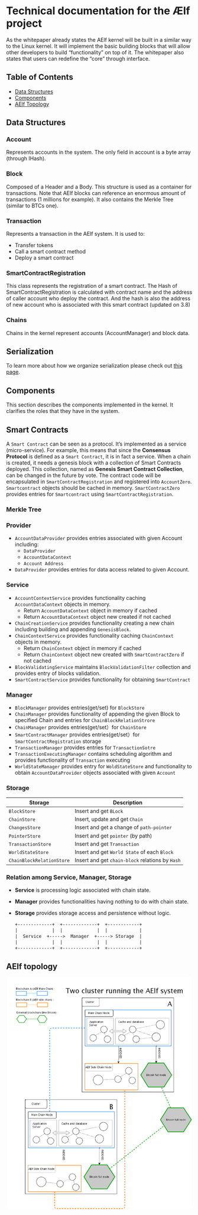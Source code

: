 # Technical documentation for the Ælf project

As the whitepaper already states the AElf kernel will be built in a similar way to the Linux kernel. It will implement the basic building blocks that will allow other developers to build “functionality” on top of it. The whitepaper also states that users can redefine the “core” through interface.

## Table of Contents

* [Data Structures](#1data-structures)
* [Components](#2components)
* [AElf Topology](#3aelf-topology)

## Data Structures

### **Account**

Represents accounts in the system. The only field in account is a byte array (through IHash).

### **Block**

Composed of a Header and a Body. This structure is used as a container for transactions. Note that AElf blocks can reference an enormous amount of transactions (1 millions for example). It also contains the Merkle Tree (similar to BTCs one).

### **Transaction**

Represents a transaction in the AElf system. It is used to:
* Transfer tokens 
* Call a smart contract method
* Deploy a smart contract

### **SmartContractRegistration**

This class represents the registration of a smart contract.
The Hash of SmartContractRegistration is calculated with contract name and the address of caller account who deploy the contract. And the hash is also the address of new account who is  associated with this smart contract (updated on 3.8)

### **Chains** 

Chains in the kernel represent accounts (AccountManager) and block data.

## **Serialization**

To learn more about how we organize serialization please check out [this page](serialization.md).

## Components

This section describes the components implemented in the kernel. It clarifies the roles that they have in the system.

## **Smart Contracts**

  A `Smart Contract` can be seen as a protocol. It’s implemented as a service (micro-service). 
  For example, this means that since the **Consensus Protocol** is defined as a `Smart Contract`, it is in fact a service. 
  When a chain is created, it needs a genesis block with a collection of Smart Contracts deployed. This collection, named as
  **Genesis Smart Contract Collection**, can be changed in the future by vote. The contract code will be encapsulated in 
  `SmartContractRegistration` and registered into `AccountZero`. `Smartcontract` objects should be cached in memory. 
  `SmartContractZero` provides entries for `Smartcontract` using `SmartContractRegistration`.

### **Merkle Tree** 

### **Provider**
- `AccountDataProvider` provides entries associated with given Account including:
    - `DataProvider` 
    - `AccountDataContext`
    - `Account Address` 
- `DataProvider` provides entries for data access related to given Account.

### **Service**
- `AccountContextService` provides functionality caching `AccountDataContext` objects in memory. 
    - Return `AccountDataContext` object in memory if cached
    - Return `AccountDataContext` object new created if not cached
- `ChainCreationService` provides functionality creating a new chain including building and appending `GenesisBlock`.
- `ChainContextService` provides functionality caching `ChainContext` objects in memory. 
    - Return `ChainContext` object in memory if cached
    - Return `ChainContext` object new created with `SmartContractZero` if not cached
- `BlockValidatingService` maintains `BlockValidationFilter` collection and provides entry of blocks validation.
- `SmartContractService` provides functionality for obtaining `SmartContract`

### **Manager**
- `BlockManager` provides entries(get/set) for `BlockStore`
- `ChainManager` provides functionality of appending the given Block to specified Chain and entries for `ChainBlockRelationStrore`
- `ChainManager` provides entries(get/set）for `ChainStore`
- `SmartContractManager` provides entries(get/set）for `SmartContractRegistration` storage
- `TransactionManager` provides entries for `TransactionSotre`
- `TransactionExecutingManager` contains scheduling algorithm and provides functionality of `Transaction` executing
- `WorldStateManager` provides entry for `WoldStateStore` and functionality to obtain `AccountDataProvider` objects associated with given `Account`

### **Storage**
| Storage | Description |
| --- | --- |
| `BlockStore` | Insert and get `BLock` |
| `ChainStore` | Insert, update and get `Chain` |
| `ChangesStore` | Insert and get a change of `path-pointer` |
| `PointerStore` | Insert and get `pointer` (by path) |
| `TransactionStore` | Insert and get `Transaction` |
| `WorldStateStore` | Insert and get `World State` of each `Block` |
| `ChainBlockRelationStore` | Insert and get `chain-block` relations by `Hash` |

 

### **Relation among Service, Manager, Storage**
- **Service** is processing logic associated with chain state.
- **Manager** provides functionalities having nothing to do with chain state.
- **Storage** provides storage access and persistence without logic.


  ```
  +-------------+  +-------------+  +------------+     
  |             |  |             |  |            |     
  |  Service  +----->  Manager  +-----> Storage  |
  |             |  |             |  |            |
  +-------------+  +-------------+  +------------+
  ```



## AElf topology 

<p align="center">
  <img src="figures/aelf-cluster-diagram.png" width="500">
</p>

